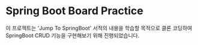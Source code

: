 # Spring Boot Board Practice
이 프로젝트는 'Jump To SpringBoot' 서적의 내용을 학습할 목적으로
클론 코딩하여 SpringBoot CRUD 기능을 구현해보기 위해 진행되었습니다.
